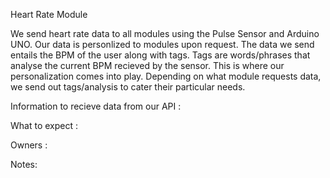 Heart Rate Module

We send heart rate data to all modules using the Pulse Sensor and Arduino UNO. Our data is personlized to modules upon request. The data we send entails the BPM of the user along with tags. Tags are words/phrases that analyse the current BPM recieved by the sensor. This is where our personalization comes into play. Depending on what module requests data, we send out tags/analysis to cater their particular needs.

Information to recieve data from our API :





What to expect :





Owners :




Notes:





